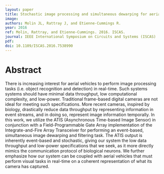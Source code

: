 ```yaml
---
layout: paper
title: Stochastic image processing and simultaneous dewarping for aerial vehicles
image:
authors: Molin JL, Rattray J, and Etienne-Cummings R.
year: 2016
ref: Molin, Rattray, and Etienne-Cummings. 2016. ISCAS.
journal: IEEE International Symposium on Circuits and Systems (ISCAS)
pdf:
doi: 10.1109/ISCAS.2016.7538990
---
```


# Abstract
There is increasing interest for aerial vehicles to perform image processing tasks (i.e. object recognition and detection) in real-time. Such systems systems should have minimal data throughput, low computational complexity, and low-power. Traditional frame-based digital cameras are not ideal for meeting such specifications. More recent cameras, inspired by biology, drastically reduce data throughput by representing information in event streams, and in doing so, represent image information temporally. In this work, we utilize the ATIS (Asynchronous Time-based Image Sensor) in conjunction with a Field-Programmable Gate Array implementation of the Integrate-and-Fire Array Transceiver for performing an event-based, simultaneous image dewarping and filtering task. The ATIS output is inherently event-based and stochastic, giving our system the low data throughput and low-power specifications that we seek, as it more directly mimics the communication protocol of biological neurons. We further emphasize how our system can be coupled with aerial vehicles that must perform visual tasks in real-time on a coherent representation of what its camera has captured.
